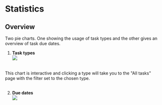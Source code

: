 # Statistics

## Overview
Two pie charts. One showing the usage of task types and the other gives an overview of task due dates.
<br/>

1. **Task types**<br/> 
![](https://profitbasedocs.blob.core.windows.net/plannerimages/Statistics_TaskTypes.PNG)
<br/>
This chart is interactive and clicking a type will take you to the "All tasks" page with the filter set to the chosen type.
<br/>
<br/>

2. **Due dates**<br/> 
![](https://profitbasedocs.blob.core.windows.net/plannerimages/Statistics_DueDates.PNG)
<br/>
